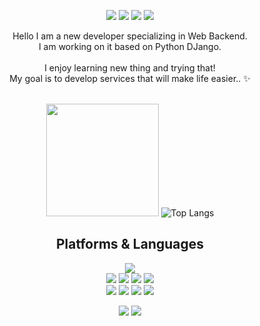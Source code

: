 

<div align=center> 
  <p>
  <a href="https://sykeem.tistory.com/category/TIL" target="_blank"><img src="https://img.shields.io/badge/Blog-DD0B78?style=flat-square&logo=GitHub%20Sponsors&logoColor=white"/></a>
  <a href="mailto:ahr03003@gmail.com" target="_blank"><img src="https://img.shields.io/badge/ahr03003@gmail.com-EA4335?style=flat-square&logo=Gmail&logoColor=white"/></a>
  <a href="https://www.linkedin.com/in/%EC%84%B1%EC%97%B0-%EA%B9%80-60a09a22a///" target="_blank"><img src="https://img.shields.io/badge/KEEMSY-0A66C2?style=flat-square&logo=Linkedin&logoColor=white"/></a>
  <a href="https://hits.seeyoufarm.com"><img src="https://hits.seeyoufarm.com/api/count/incr/badge.svg?url=https%3A%2F%2Fgithub.com%2FKEEMSY%2FKEEMSY&count_bg=%2379C83D&title_bg=%23555555&icon=&icon_color=%23E7E7E7&title=hits&edge_flat=false"/></a>                 
  
</p>
<p>
  Hello I am a new developer specializing in Web Backend.<br/>
  I am working on it based on Python DJango.<br/><br/>
  I enjoy learning new thing and trying that! <br/>
  My goal is to develop services that will make life easier.. ✨ <br/><br/>
</p>

   <img height="180em" src="https://github-readme-stats.vercel.app/api?username=KEEMSY&show_icons=true&hide_border=true&&count_private=true&include_all_commits=true" />   ![Top Langs](https://github-readme-stats.vercel.app/api/top-langs/?username=KEEMSY&layout=compact&hide_border=true&theme=white)
  
 


  
  

## Platforms & Languages
<p>
  <img src="https://img.shields.io/badge/python-3776AB?style=for-the-badge&logo=python&logoColor=white"> 
  <br>  
  <img src="https://img.shields.io/badge/html5-E34F26?style=for-the-badge&logo=html5&logoColor=white"> 
  <img src="https://img.shields.io/badge/css-1572B6?style=for-the-badge&logo=css3&logoColor=white"> 
  <img src="https://img.shields.io/badge/javascript-F7DF1E?style=for-the-badge&logo=javascript&logoColor=black"> 
  <img src="https://img.shields.io/badge/jquery-0769AD?style=for-the-badge&logo=jquery&logoColor=white">
  <br>
     <img src="https://img.shields.io/badge/mongoDB-47A248?style=for-the-badge&logo=MongoDB&logoColor=white">
    <img src="https://img.shields.io/badge/django-092E20?style=for-the-badge&logo=django&logoColor=white">
  <img src="https://img.shields.io/badge/flask-000000?style=for-the-badge&logo=flask&logoColor=white">
      <img src="https://img.shields.io/badge/bootstrap-7952B3?style=for-the-badge&logo=bootstrap&logoColor=white">
  <br>
</p>

<p>
  <img src="https://img.shields.io/badge/github-181717?style=for-the-badge&logo=github&logoColor=white">
  <img src="https://img.shields.io/badge/git-F05032?style=for-the-badge&logo=git&logoColor=white">
</p>

                     
</div>
</div>
